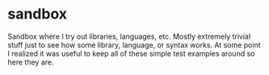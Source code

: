 # sandbox
Sandbox where I try out libraries, languages, etc.  Mostly extremely trivial stuff just to see how some 
library, language, or syntax works.  At some point I realized it was useful to keep all of these simple 
test examples around so here they are. 

